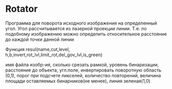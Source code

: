 # Rotator
Программа для поворота исходного изображения на определенный угол. Угол рассчитывается из лазерной проекции линии. Т.е. по подобному изображению можно определить относительное расстояние до каждой точки данной линии

Функция
resul(name,cut,level, h,b,invert,rot_lvl,limit_rot,del_gov_lvl,is_green)

имя файла изобр-ия, сколько срезать рамкой, уровень бинаризации, расстояние до объекта, угл.поле, инвертировать поворотную область (0,1), порог при подсчете пикселей, количество повторений, величина площади оставляемых бинарников(не менее), линия зеленая(1,0) 